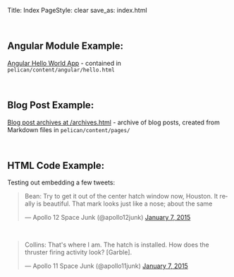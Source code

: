 Title: Index
PageStyle: clear
save_as: index.html

<br />

<h2>Angular Module Example:</h2>

<p><a href='hello.html'>Angular Hello World App</a> - contained in <code>pelican/content/angular/hello.html</code></p>

<br />

<h2>Blog Post Example:</h2>

<p><a href='archives.html'>Blog post archives at /archives.html</a> - archive of blog posts, created from Markdown files in <code>pelican/content/pages/</code></p>

<br />

<h2>HTML Code Example:</h2>

<p>Testing out embedding a few tweets:</p>

<div style="align:right;"><blockquote class="twitter-tweet" lang="en"><p>Bean: Try to get it out of the center hatch window now, Houston. It really is beautiful. That mark looks just like a nose; about the same</p>&mdash; Apollo 12 Space Junk (@apollo12junk) <a href="https://twitter.com/apollo12junk/status/552697699582357504">January 7, 2015</a></blockquote>
<script async src="//platform.twitter.com/widgets.js" charset="utf-8"></script>
</div>

<br />

<blockquote class="twitter-tweet" lang="en"><p>Collins: That&#39;s where I am. The hatch is installed. How does the thruster firing activity look? [Garble].</p>&mdash; Apollo 11 Space Junk (@apollo11junk) <a href="https://twitter.com/apollo11junk/status/552671865572163584">January 7, 2015</a></blockquote>
<script async src="//platform.twitter.com/widgets.js" charset="utf-8"></script>

<br />

